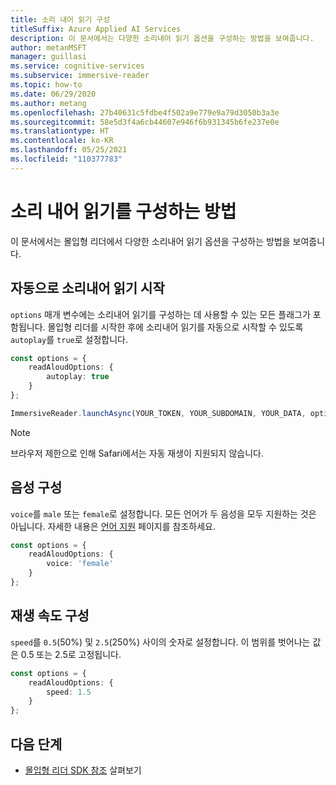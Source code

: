 ```yaml
---
title: 소리 내어 읽기 구성
titleSuffix: Azure Applied AI Services
description: 이 문서에서는 다양한 소리내어 읽기 옵션을 구성하는 방법을 보여줍니다.
author: metanMSFT
manager: guillasi
ms.service: cognitive-services
ms.subservice: immersive-reader
ms.topic: how-to
ms.date: 06/29/2020
ms.author: metang
ms.openlocfilehash: 27b40631c5fdbe4f502a9e779e9a79d3050b3a3e
ms.sourcegitcommit: 58e5d3f4a6cb44607e946f6b931345b6fe237e0e
ms.translationtype: HT
ms.contentlocale: ko-KR
ms.lasthandoff: 05/25/2021
ms.locfileid: "110377783"
---
```

# <a name="how-to-configure-read-aloud"></a>소리 내어 읽기를 구성하는 방법

이 문서에서는 몰입형 리더에서 다양한 소리내어 읽기 옵션을 구성하는 방법을 보여줍니다.

## <a name="automatically-start-read-aloud"></a>자동으로 소리내어 읽기 시작

`options` 매개 변수에는 소리내어 읽기를 구성하는 데 사용할 수 있는 모든 플래그가 포함됩니다. 몰입형 리더를 시작한 후에 소리내어 읽기를 자동으로 시작할 수 있도록 `autoplay`를 `true`로 설정합니다.

```typescript
const options = {
    readAloudOptions: {
        autoplay: true
    }
};

ImmersiveReader.launchAsync(YOUR_TOKEN, YOUR_SUBDOMAIN, YOUR_DATA, options);
```

> [!NOTE]
> 브라우저 제한으로 인해 Safari에서는 자동 재생이 지원되지 않습니다.

## <a name="configure-the-voice"></a>음성 구성

`voice`를 `male` 또는 `female`로 설정합니다. 모든 언어가 두 음성을 모두 지원하는 것은 아닙니다. 자세한 내용은 [언어 지원](./language-support.md) 페이지를 참조하세요.

```typescript
const options = {
    readAloudOptions: {
        voice: 'female'
    }
};
```

## <a name="configure-playback-speed"></a>재생 속도 구성

`speed`를 `0.5`(50%) 및 `2.5`(250%) 사이의 숫자로 설정합니다. 이 범위를 벗어나는 값은 0.5 또는 2.5로 고정됩니다.

```typescript
const options = {
    readAloudOptions: {
        speed: 1.5
    }
};
```

## <a name="next-steps"></a>다음 단계

* [몰입형 리더 SDK 참조](./reference.md) 살펴보기